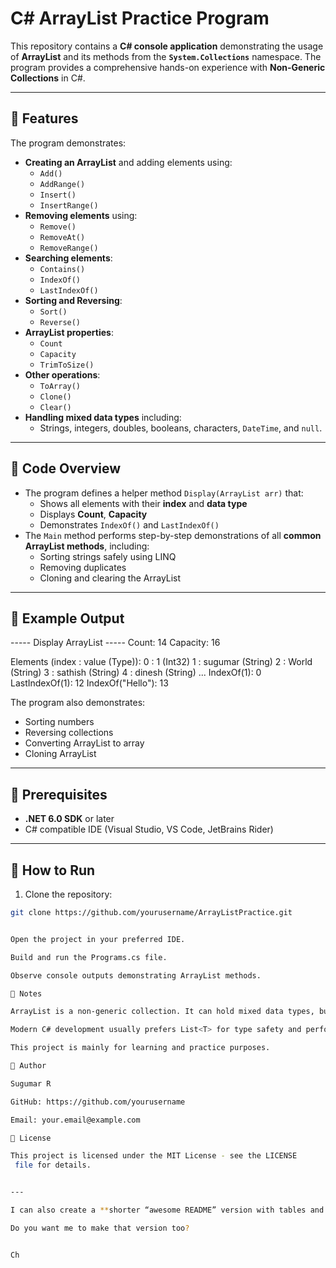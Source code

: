 # C# ArrayList Practice Program

This repository contains a **C# console application** demonstrating the usage of **ArrayList** and its methods from the **`System.Collections`** namespace. The program provides a comprehensive hands-on experience with **Non-Generic Collections** in C#.

---

## 🔹 Features

The program demonstrates:

- **Creating an ArrayList** and adding elements using:
  - `Add()`
  - `AddRange()`
  - `Insert()`
  - `InsertRange()`
- **Removing elements** using:
  - `Remove()`
  - `RemoveAt()`
  - `RemoveRange()`
- **Searching elements**:
  - `Contains()`
  - `IndexOf()`
  - `LastIndexOf()`
- **Sorting and Reversing**:
  - `Sort()`
  - `Reverse()`
- **ArrayList properties**:
  - `Count`
  - `Capacity`
  - `TrimToSize()`
- **Other operations**:
  - `ToArray()`
  - `Clone()`
  - `Clear()`
- **Handling mixed data types** including:
  - Strings, integers, doubles, booleans, characters, `DateTime`, and `null`.

---

## 🔹 Code Overview

- The program defines a helper method `Display(ArrayList arr)` that:
  - Shows all elements with their **index** and **data type**
  - Displays **Count**, **Capacity**
  - Demonstrates `IndexOf()` and `LastIndexOf()`
- The `Main` method performs step-by-step demonstrations of all **common ArrayList methods**, including:
  - Sorting strings safely using LINQ
  - Removing duplicates
  - Cloning and clearing the ArrayList

---

## 🔹 Example Output

----- Display ArrayList -----
Count: 14
Capacity: 16

Elements (index : value (Type)):
0 : 1 (Int32)
1 : sugumar (String)
2 : World (String)
3 : sathish (String)
4 : dinesh (String)
...
IndexOf(1): 0
LastIndexOf(1): 12
IndexOf("Hello"): 13

The program also demonstrates:

- Sorting numbers
- Reversing collections
- Converting ArrayList to array
- Cloning ArrayList

---

## 🔹 Prerequisites

- **.NET 6.0 SDK** or later
- C# compatible IDE (Visual Studio, VS Code, JetBrains Rider)

---

## 🔹 How to Run

1. Clone the repository:

```bash
git clone https://github.com/yourusername/ArrayListPractice.git


Open the project in your preferred IDE.

Build and run the Programs.cs file.

Observe console outputs demonstrating ArrayList methods.

🔹 Notes

ArrayList is a non-generic collection. It can hold mixed data types, but is not type-safe.

Modern C# development usually prefers List<T> for type safety and performance.

This project is mainly for learning and practice purposes.

🔹 Author

Sugumar R

GitHub: https://github.com/yourusername

Email: your.email@example.com

🔹 License

This project is licensed under the MIT License - see the LICENSE
 file for details.


---

I can also create a **shorter “awesome README” version with tables and colored badges** suitable for GitHub that **looks professional and beginner-friendly**.  

Do you want me to make that version too?


Ch
